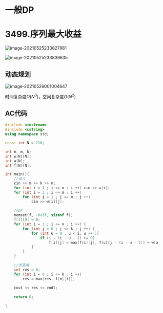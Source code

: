 # 一般DP

# 3499.序列最大收益

![image-20210525233827981](https://gitee.com/xddadd/cloud-image/raw/master/image-20210525233827981.png)

![image-20210525233836635](https://gitee.com/xddadd/cloud-image/raw/master/image-20210525233836635.png)

## 动态规划

![image-20210526001004647](https://gitee.com/xddadd/cloud-image/raw/master/image-20210526001004647.png)

时间复杂度$O(N^3)$，空间复杂度$O(N^2)$

## AC代码

```cpp
#include <iostream>
#include <cstring>
using namespace std;

const int N = 210;

int n, m, k;
int w[N][N];
int a[N];
int f[N][N];

int main(){
    //读入
    cin >> m >> k >> n;
    for (int i = 1 ; i <= n ; i ++) cin >> a[i];
    for (int i = 1 ; i <= m ; i ++) 
        for (int j = 1 ; j <= m ; j ++) 
            cin >> w[i][j];
    
    //DP
    memset(f, -0x3f, sizeof f);
    f[1][0] = 0;
    for (int i = 1 ; i <= n ; i ++) {
        for (int j = 0 ; j <= k ; j ++) {
            for (int u = 0 ; u < i; u ++ ){
                if (j - (i - u - 1) >= 0)
                    f[i][j] = max(f[i][j], f[u][j - (i - u - 1)] + w[a[u]][a[i]]);
            }
        }
    }
    
    //求答案
    int res = 0;
    for (int i = 0 ; i <= k ; i ++)
        res = max(res, f[n][i]);
    
    cout << res << endl;
    
    return 0;
    
}
```

